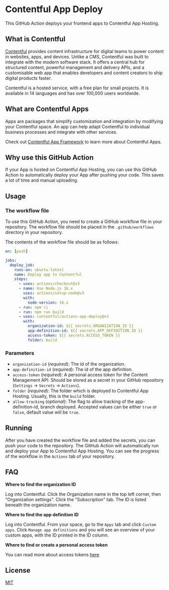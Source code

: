 # Contentful App Deploy

This GitHub Action deploys your frontend apps to Contentful App Hosting.

## What is Contentful

[Contentful](https://www.contentful.com/) provides content infrastructure for digital teams to power content in websites, apps, and devices. Unlike a CMS, Contentful was built to integrate with the modern software stack. It offers a central hub for structured content, powerful management and delivery APIs, and a customisable web app that enables developers and content creators to ship digital products faster.

Contentful is a hosted service, with a free plan for small projects. It is available in 14 languages and has over 100,000 users worldwide.

## What are Contentful Apps

Apps are packages that simplify customization and integration by modifying your Contentful space. An app can help adapt Contentful to individual business processes and integrate with other services.

Check out [Contentful App Framework](https://www.contentful.com/developers/docs/extensibility/app-framework/) to learn more about Contentful Apps.

## Why use this GitHub Action

If your App is hosted on Contentful App Hosting, you can use this GitHub Action to automatically deploy your App after pushing your code. This saves a lot of time and manual uploading.

## Usage

### The workflow file

To use this GitHub Action, you need to create a GitHub workflow file in your repository. The workflow file should be placed in the `.github/workflows` directory in your repository.

The contents of the workflow file should be as follows:

```yaml
on: [push]

jobs:
  deploy_job:
    runs-on: ubuntu-latest
    name: Deploy app to Contentful
    steps:
      - uses: actions/checkout@v3
      - name: Use Node.js 16.x
        uses: actions/setup-node@v3
        with:
          node-version: 16.x
      - run: npm ci
      - run: npm run build
      - uses: contentful/actions-app-deploy@v1
        with:
          organization-id: ${{ secrets.ORGANIZATION_ID }}
          app-definition-id: ${{ secrets.APP_DEFINITION_ID }}
          access-token: ${{ secrets.ACCESS_TOKEN }}
          folder: build
```

### Parameters

- `organization-id` (_required_): The id of the organization.
- `app-definition-id` (_required_): The id of the app definition.
- `access-token` (_required_): A personal access token for the Content Management API. Should be stored as a secret in your GitHub repository (`Settings` -> `Secrets` -> `Actions`).
- `folder` (_required_): The folder which is deployed to Contentful App Hosting. Usually, this is the `build` folder.
- `allow-tracking` (_optional_): The flag to allow tracking of the app-definition-id, branch deployed. Accepted values can be either `true` or `false`, default value will be `true`.

## Running

After you have created the workflow file and added the secrets, you can push your code to the repository. The GitHub Action will automatically run and deploy your App to Contentful App Hosting.
You can see the progress of the workflow in the `Actions` tab of your repository.

## FAQ

**Where to find the organization ID**

Log into Contentful.
Click the Organization name in the top left corner, then "Organization settings".
Click the "Subscription" tab. The ID is listed beneath the organization name.

**Where to find the app definition ID**

Log into Contentful.
From your space, go to the `Apps` tab and click `Custom apps`.
Click `Manage app definitions` and you will see an overview of your custom apps, with the ID printed in the ID column.

**Where to find or create a personal access token**

You can read more about access tokens [here](https://www.contentful.com/help/personal-access-tokens/)

## License

[MIT](LICENSE)
